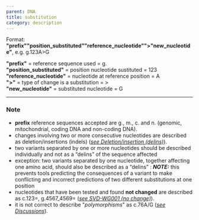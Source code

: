 ```yaml
---
parent: DNA
title: substitution
category: description
---
```


Format:   **"prefix""position_substituted""reference_nucleotide"">"new_nucleotide"**,  e.g. g.123A>G

**"prefix"**  =  reference sequence used  =  g.<br>
**"position_substituted"**  =  position nucleotide sustituted  =  123<br>
**"reference_nucleotide"**  =  nucleotide at reference position =  A<br>
**">"**  =  type of change is a substitution =  ><br>
**"new_nucleotide"**  =  substituted nucleotide  =  G

---

### Note

*	**prefix** reference sequences accepted are g., m., c. and n. (genomic, mitochondrial, coding DNA and non-coding DNA).
*	changes involving two or more consecutive nucleotides are described as deletion/insertions (indels) ([_see Deletion/insertion (delins)_](/recommendations/DNA/variant/delins/)).
* two variants separated by one or more nucleotides should be described individually and not as a “delins” of the sequence affected
 * exception: two variants separated by one nucleotide, together affecting one amino acid, should also be described as a “delins” 
 : _**NOTE:**_ this prevents tools predicting the consequences of a variant to make conflicting and incorrect predictions of two different substitutions at one position
*	nucleotides that have been tested and found **not changed** are described as c.123=, g.4567_4569= ([_see SVD-WG001 (no change)_](/bg-material/consultation/svd-wg001/)).
*	it is not correct to describe "_polymorphisms_" as c.76A/G ([_see Discussions_](/recommendations/DNA/variant/substitution/#polymorphism)).
